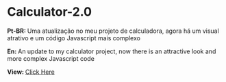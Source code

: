 # Calculator-2.0
<p> <strong>Pt-BR: </strong> Uma atualização no meu projeto de calculadora, agora há um visual atrativo e um código Javascript mais complexo</p>
<p> <strong>En: </strong>An update to my calculator project, now there is an attractive look and more complex Javascript code</p>
<p > <strong>View: </strong> <a href="" target="_blank"> Click Here</p>
<br>
<div align="center">
  
 
  
</div>
